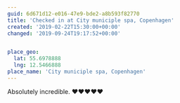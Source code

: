 ```yaml
---
guid: 6d671d12-e016-47e9-bde2-a8b593f82770
title: 'Checked in at City municiple spa, Copenhagen'
created: '2019-02-22T15:30:00+00:00'
changed: '2019-09-24T19:17:52+00:00'


place_geo:
  lat: 55.6978888
  lng: 12.5466888
place_name: 'City municiple spa, Copenhagen'
---
```


Absolutely incredible.  ♥️♥️♥️♥️♥️
